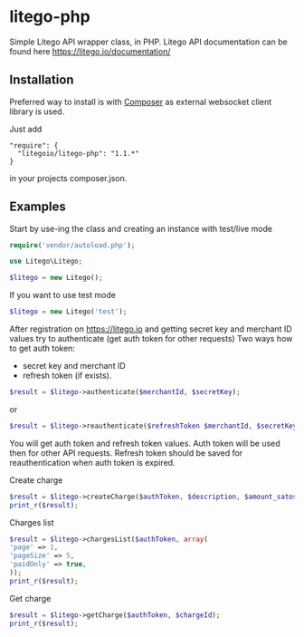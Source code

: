 # litego-php

Simple Litego API wrapper class, in PHP.
Litego API documentation can be found here https://litego.io/documentation/

## Installation

Preferred way to install is with <a href="https://getcomposer.org/" rel="nofollow">Composer</a> as external
websocket client library is used.

Just add
```
"require": {
  "litegoio/litego-php": "1.1.*"
}
```
in your projects composer.json.

## Examples

Start by use-ing the class and creating an instance with test/live mode
```php
require('vendor/autoload.php');

use Litego\Litego;

$litego = new Litego();
```
If you want to use test mode
```php
$litego = new Litego('test');
```
After registration on https://litego.io and getting secret key and merchant ID values try to authenticate (get auth token for other requests)
Two ways how to get auth token:
- secret key and merchant ID
- refresh token (if exists). 
```php
$result = $litego->authenticate($merchantId, $secretKey);
```
or
```php
$result = $litego->reauthenticate($refreshToken $merchantId, $secretKey);
```

You will get auth token and refresh token values. Auth token will be used then for other API requests. Refresh token should be saved for reauthentication when auth token is expired.

Create charge
```php
$result = $litego->createCharge($authToken, $description, $amount_satoshi);
print_r($result);
```

Charges list 
```php
$result = $litego->chargesList($authToken, array(
'page' => 1,
'pageSize' => 5,
'paidOnly' => true,
));
print_r($result);
```
Get charge
```php
$result = $litego->getCharge($authToken, $chargeId);
print_r($result);
```



